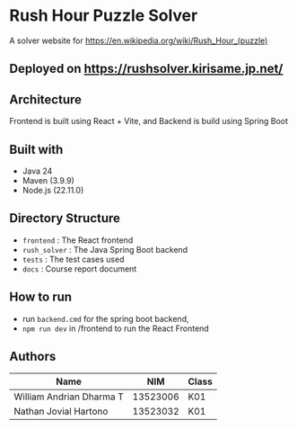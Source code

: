 # Rush Hour Puzzle Solver
A solver website for https://en.wikipedia.org/wiki/Rush_Hour_(puzzle)
## Deployed on https://rushsolver.kirisame.jp.net/
## Architecture
Frontend is built using React + Vite, and Backend is build using Spring Boot
## Built with
- Java 24
- Maven (3.9.9)
- Node.js (22.11.0)
## Directory Structure
- ```frontend``` : The React frontend
- ```rush_solver``` : The Java Spring Boot backend
- ```tests``` : The test cases used
- ```docs``` : Course report document
## How to run
- run ```backend.cmd``` for the spring boot backend,
- ```npm run dev``` in /frontend to run the React Frontend
## Authors
| Name | NIM | Class |
|------|---|---|
| William Andrian Dharma T | 13523006 | K01 |  
| Nathan Jovial Hartono | 13523032 | K01 |
